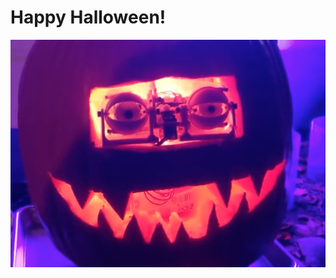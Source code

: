 # Happy Halloween!

![alt text](https://github.com/ZECTBynmo/animatronic-pumpkin/blob/main/images/halloween.png?raw=true)